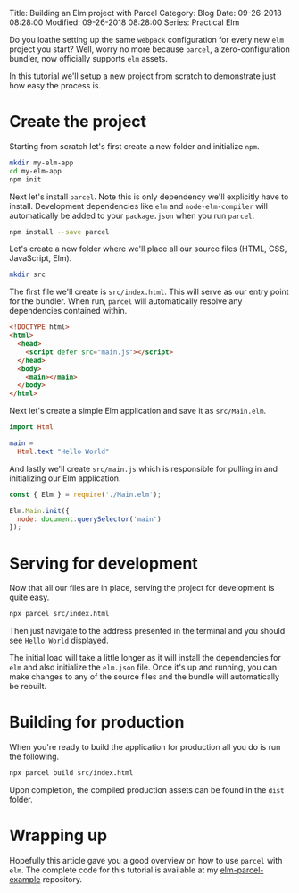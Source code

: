Title: Building an Elm project with Parcel
Category: Blog
Date: 09-26-2018 08:28:00
Modified: 09-26-2018 08:28:00
Series: Practical Elm

Do you loathe setting up the same `webpack` configuration for every new `elm` project 
you start? Well, worry no more because `parcel`, a zero-configuration bundler, now 
officially supports `elm` assets.

In this tutorial we'll setup a new project from scratch to demonstrate just how easy the process is.

# Create the project
Starting from scratch let's first create a new folder and initialize `npm`.

```bash
mkdir my-elm-app
cd my-elm-app
npm init
```

Next let's install `parcel`. Note this is only dependency we'll explicitly have to install. Development 
dependencies like `elm` and `node-elm-compiler` will automatically be added to your `package.json` when you 
run `parcel`.

```bash
npm install --save parcel
```

Let's create a new folder where we'll place all our source files (HTML, CSS, JavaScript, Elm).

```bash
mkdir src
```

The first file we'll create is `src/index.html`. This will serve as our entry point for the bundler. When run, `parcel`
will automatically resolve any dependencies contained within.

```html
<!DOCTYPE html>
<html>
  <head>
    <script defer src="main.js"></script>
  </head>
  <body>
    <main></main>
  </body>
</html>
```

Next let's create a simple Elm application and save it as `src/Main.elm`.

```elm
import Html

main =
  Html.text "Hello World"
```

And lastly we'll create `src/main.js` which is responsible for pulling in and initializing our Elm application.

```javascript
const { Elm } = require('./Main.elm');

Elm.Main.init({
  node: document.querySelector('main')
});
```

# Serving for development

Now that all our files are in place, serving the project for development is quite easy.

```bash
npx parcel src/index.html
```

Then just navigate to the address presented in the terminal and you should see `Hello World` displayed.

The initial load will take a little longer as it will install the dependencies for `elm` and also initialize the `elm.json` file.
Once it's up and running, you can make changes to any of the source files and the bundle will automatically be rebuilt.

# Building for production

When you're ready to build the application for production all you do is run the following.

```bash
npx parcel build src/index.html
```

Upon completion, the compiled production assets can be found in the `dist` folder.

# Wrapping up

Hopefully this article gave you a good overview on how to use `parcel` with `elm`. The complete code for this tutorial is 
available at my [elm-parcel-example](https://github.com/benthepoet/elm-parcel-example) repository.
